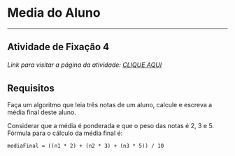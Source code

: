 # Media do Aluno  

---

## Atividade de Fixação 4  

###### Link para visitar a página da atividade: [CLIQUE AQUI](https://giunossauro.github.io/iFood_Lets-Code_Sala-842/2_Logica-com-JavaScript/Atividades-de-Fixacao/04_Media-do-Aluno/Media-do-Aluno.html)

## Requisitos

Faça um algoritmo que leia três notas de um aluno, calcule e escreva a média final deste aluno.  
 
Considerar que a média é ponderada e que o peso das notas é 2, 3 e 5. Fórmula para o cálculo da média final é:

` mediaFinal = ((n1 * 2) + (n2 * 3) + (n3 * 5)) / 10 `  
